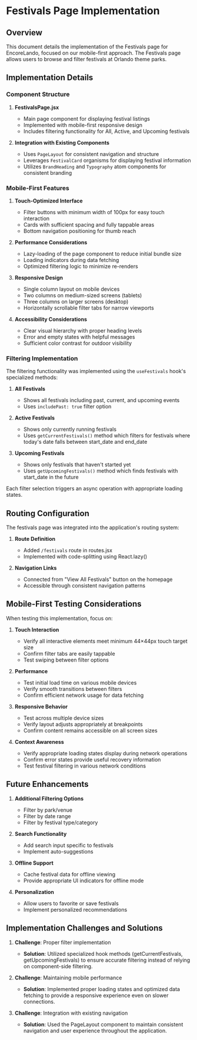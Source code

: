 # Festivals Page Implementation

## Overview

This document details the implementation of the Festivals page for EncoreLando, focused on our mobile-first approach. The Festivals page allows users to browse and filter festivals at Orlando theme parks.

## Implementation Details

### Component Structure

1. **FestivalsPage.jsx**
   - Main page component for displaying festival listings
   - Implemented with mobile-first responsive design
   - Includes filtering functionality for All, Active, and Upcoming festivals

2. **Integration with Existing Components**
   - Uses `PageLayout` for consistent navigation and structure
   - Leverages `FestivalCard` organisms for displaying festival information
   - Utilizes `BrandHeading` and `Typography` atom components for consistent branding

### Mobile-First Features

1. **Touch-Optimized Interface**
   - Filter buttons with minimum width of 100px for easy touch interaction
   - Cards with sufficient spacing and fully tappable areas
   - Bottom navigation positioning for thumb reach

2. **Performance Considerations**
   - Lazy-loading of the page component to reduce initial bundle size
   - Loading indicators during data fetching
   - Optimized filtering logic to minimize re-renders

3. **Responsive Design**
   - Single column layout on mobile devices
   - Two columns on medium-sized screens (tablets)
   - Three columns on larger screens (desktop)
   - Horizontally scrollable filter tabs for narrow viewports

4. **Accessibility Considerations**
   - Clear visual hierarchy with proper heading levels
   - Error and empty states with helpful messages
   - Sufficient color contrast for outdoor visibility

### Filtering Implementation

The filtering functionality was implemented using the `useFestivals` hook's specialized methods:

1. **All Festivals**
   - Shows all festivals including past, current, and upcoming events
   - Uses `includePast: true` filter option

2. **Active Festivals**
   - Shows only currently running festivals
   - Uses `getCurrentFestivals()` method which filters for festivals where today's date falls between start_date and end_date

3. **Upcoming Festivals**
   - Shows only festivals that haven't started yet
   - Uses `getUpcomingFestivals()` method which finds festivals with start_date in the future

Each filter selection triggers an async operation with appropriate loading states.

## Routing Configuration

The festivals page was integrated into the application's routing system:

1. **Route Definition**
   - Added `/festivals` route in routes.jsx
   - Implemented with code-splitting using React.lazy()

2. **Navigation Links**
   - Connected from "View All Festivals" button on the homepage
   - Accessible through consistent navigation patterns

## Mobile-First Testing Considerations

When testing this implementation, focus on:

1. **Touch Interaction**
   - Verify all interactive elements meet minimum 44×44px touch target size
   - Confirm filter tabs are easily tappable
   - Test swiping between filter options

2. **Performance**
   - Test initial load time on various mobile devices
   - Verify smooth transitions between filters
   - Confirm efficient network usage for data fetching

3. **Responsive Behavior**
   - Test across multiple device sizes
   - Verify layout adjusts appropriately at breakpoints
   - Confirm content remains accessible on all screen sizes

4. **Context Awareness**
   - Verify appropriate loading states display during network operations
   - Confirm error states provide useful recovery information
   - Test festival filtering in various network conditions

## Future Enhancements

1. **Additional Filtering Options**
   - Filter by park/venue
   - Filter by date range
   - Filter by festival type/category

2. **Search Functionality**
   - Add search input specific to festivals
   - Implement auto-suggestions

3. **Offline Support**
   - Cache festival data for offline viewing
   - Provide appropriate UI indicators for offline mode

4. **Personalization**
   - Allow users to favorite or save festivals
   - Implement personalized recommendations

## Implementation Challenges and Solutions

1. **Challenge**: Proper filter implementation
   - **Solution**: Utilized specialized hook methods (getCurrentFestivals, getUpcomingFestivals) to ensure accurate filtering instead of relying on component-side filtering.

2. **Challenge**: Maintaining mobile performance
   - **Solution**: Implemented proper loading states and optimized data fetching to provide a responsive experience even on slower connections.

3. **Challenge**: Integration with existing navigation
   - **Solution**: Used the PageLayout component to maintain consistent navigation and user experience throughout the application.
